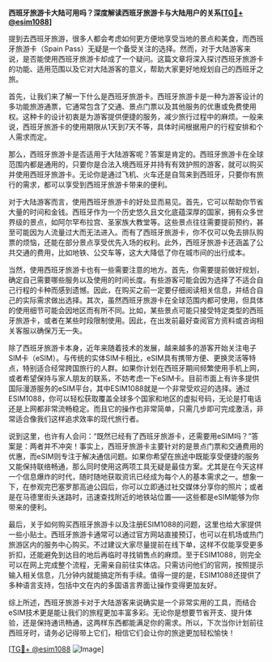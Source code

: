 **西班牙旅游卡大陆可用吗？深度解读西班牙旅游卡与大陆用户的关系[[TG💪+ @esim1088](https://t.me/s/esim1088)]**

提到去西班牙旅游，很多人都会考虑如何更方便地享受当地的景点和美食，而西班牙旅游卡（Spain Pass）无疑是一个备受关注的选择。然而，对于大陆游客来说，是否能使用西班牙旅游卡却成了一个疑问。这篇文章将深入探讨西班牙旅游卡的功能、适用范围以及它对大陆游客的意义，帮助大家更好地规划自己的西班牙之旅。

首先，让我们来了解一下什么是西班牙旅游卡。西班牙旅游卡是一种为游客设计的多功能旅游通票，它通常包含了交通、景点门票以及其他服务的优惠或免费使用权。这种卡的设计初衷是为游客提供便捷的服务，减少旅行过程中的麻烦。一般来说，西班牙旅游卡的使用期限从1天到7天不等，具体时间根据用户的行程安排和个人需求而定。

那么，西班牙旅游卡是否适用于大陆游客呢？答案是肯定的。西班牙旅游卡在全球范围内都是通用的，只要你是合法入境西班牙并持有有效护照的游客，就可以购买并使用西班牙旅游卡。无论你是通过飞机、火车还是自驾来到西班牙，只要你有旅行的需求，都可以享受到西班牙旅游卡带来的便利。

对于大陆游客而言，使用西班牙旅游卡的好处显而易见。首先，它可以帮助你节省大量的时间和金钱。西班牙作为一个历史悠久且文化底蕴深厚的国家，拥有众多世界级的景点，如阿尔罕布拉宫、圣家族大教堂等。这些景点往往需要提前预约，甚至可能因为人流量过大而无法进入。而有了西班牙旅游卡，你不仅可以免去排队购票的烦恼，还能在部分景点享受优先入场的权利。此外，西班牙旅游卡还涵盖了公共交通的费用，比如地铁、公交车等，这大大降低了你在城市间的出行成本。

当然，使用西班牙旅游卡也有一些需要注意的地方。首先，你需要提前做好规划，确定自己需要哪些服务以及使用的时间长度。有些游客可能会因为选择了不适合自己行程的卡种而感到遗憾。因此，在购买之前一定要仔细阅读相关信息，并结合自己的实际需求做出选择。其次，虽然西班牙旅游卡在全球范围内都可使用，但具体的使用细节可能会因地区而有所不同。比如，某些景点可能只接受特定类型的西班牙旅游卡，或者在某些时段限制使用。因此，在出发前最好查阅官方资料或咨询相关客服以确保万无一失。

除了西班牙旅游卡本身，近年来随着技术的发展，越来越多的游客开始关注电子SIM卡（eSIM）。与传统的实体SIM卡相比，eSIM具有携带方便、更换灵活等特点，特别适合经常跨国旅行的人群。如果你计划在西班牙期间频繁使用手机上网，或者希望保持与家人朋友的联系，不妨考虑一下eSIM卡。目前市面上有许多提供国际漫游服务的eSIM平台，其中ESIM1088就是一个非常受欢迎的选择。通过ESIM1088，你可以轻松获取覆盖全球多个国家和地区的虚拟号码，无论是打电话还是上网都非常流畅稳定。而且它的操作也非常简单，只需几步即可完成激活，非常适合像我们这样追求效率的现代旅行者。

说到这里，也许有人会问：“既然已经有了西班牙旅游卡，还需要用eSIM吗？”答案是：两者并不冲突！事实上，西班牙旅游卡主要针对的是景点门票和交通费用的优惠，而eSIM则专注于解决通信问题。如果你希望在旅途中既能享受便捷的服务又能保持联络畅通，那么同时使用这两项工具无疑是最佳方案。尤其是在今天这样一个信息爆炸的时代，随时随地获取资讯已经成为每个人的基本需求之一。想象一下，在参观完巴塞罗那高迪公园后，你可以立即通过社交媒体分享你的照片；或者是在马德里街头迷路时，迅速查找附近的地铁站位置——这些都是eSIM能够为你带来的便利。

最后，关于如何购买西班牙旅游卡以及注册ESIM1088的问题，这里也给大家提供一些小贴士。西班牙旅游卡通常可以通过官方网站直接预订，也可以在机场或热门旅游区内的服务中心购买。不过建议大家尽量提前在线下单，这样不仅能享受更多折扣，还能避免到达目的地后再临时寻找销售点的麻烦。至于ESIM1088，则完全可以在网上完成整个流程，无需亲自前往实体店。只需访问他们的官网，按照提示输入相关信息，几分钟内就能搞定所有手续。值得一提的是，ESIM1088还提供了多种语言支持，包括中文在内的多国语言界面让操作变得更加友好。

综上所述，西班牙旅游卡对于大陆游客来说确实是一个非常实用的工具，而结合eSIM技术更是能让我们的旅程更加丰富多彩。无论你是想要节省开支、提升体验，还是保持通讯畅通，这两样东西都能满足你的需求。所以，下次当你计划前往西班牙时，请务必记得带上它们，相信它们会让你的旅途更加轻松愉快！

[[TG💪+ @esim1088](https://t.me/s/esim1088) ![Image](https://i.postimg.cc/4NQfJmqS/Snipaste-2025-05-13-00-14-12.png)]